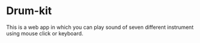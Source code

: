 # Drum-kit
This is a web app in which you can play sound of seven different instrument using mouse click or keyboard.
